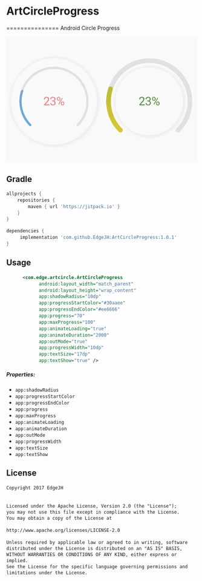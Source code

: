 # ArtCircleProgress

===============
Android Circle Progress 

![ArtCircleProgress](/ArtCircleProgress.gif)

Gradle
------------
```groovy
allprojects {
    repositories {
        maven { url 'https://jitpack.io' }
    }
}
```
```groovy
dependencies {
     implementation 'com.github.EdgeJH:ArtCircleProgress:1.0.1'
}
```

Usage
--------
```xml
      <com.edge.artcircle.ArtCircleProgress
            android:layout_width="match_parent"
            android:layout_height="wrap_content"
            app:shadowRadius="10dp"
            app:progressStartColor="#30aaee"
            app:progressEndColor="#ee6666"
            app:progress="70"
            app:maxProgress="100"
            app:animateLoading="true"
            app:animateDuration="2000"
            app:outMode="true"
            app:progressWidth="10dp"
            app:textSize="17dp"
            app:textShow="true" />
```



##### Properties:

* `app:shadowRadius`
* `app:progressStartColor`
* `app:progressEndColor`
* `app:progress`
* `app:maxProgress`
* `app:animateLoading`
* `app:animateDuration`
* `app:outMode`
* `app:progressWidth`
* `app:textSize`
* `app:textShow`

License
--------
```
Copyright 2017 EdgeJH


Licensed under the Apache License, Version 2.0 (the "License");
you may not use this file except in compliance with the License.
You may obtain a copy of the License at

http://www.apache.org/licenses/LICENSE-2.0

Unless required by applicable law or agreed to in writing, software
distributed under the License is distributed on an "AS IS" BASIS,
WITHOUT WARRANTIES OR CONDITIONS OF ANY KIND, either express or implied.
See the License for the specific language governing permissions and
limitations under the License.

```
